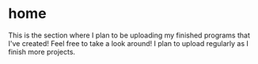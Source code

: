 # home
This is the section where I plan to be uploading my finished programs that I've created!
Feel free to take a look around!
I plan to upload regularly as I finish more projects.
